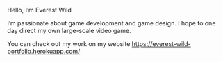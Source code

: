 Hello, I’m Everest Wild

I’m passionate about game development and game design. I hope to one day direct my own large-scale video game.

You can check out my work on my website https://everest-wild-portfolio.herokuapp.com/
